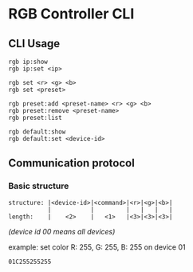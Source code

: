 # RGB Controller CLI

## CLI Usage

```
rgb ip:show
rgb ip:set <ip>

rgb set <r> <g> <b>
rgb set <preset>

rgb preset:add <preset-name> <r> <g> <b>
rgb preset:remove <preset-name>
rgb preset:list

rgb default:show
rgb default:set <device-id>
```

## Communication protocol

### Basic structure

```
structure: |<device-id>|<command>|<r>|<g>|<b>|
           |           |         |   |   |   |
length:    |    <2>    |   <1>   |<3>|<3>|<3>|
```

_(device id 00 means all devices)_

example: set color R: 255, G: 255, B: 255 on device 01

```
01C255255255
```

